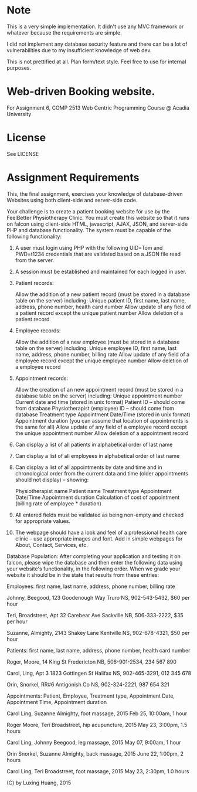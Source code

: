 Note
==

This is a very simple implementation. It didn't use any MVC framework or
whatever because the requirements are simple.

I did not implement any database security feature and there can be a lot of
vulnerabilities due to my insufficient knowledge of web dev.

This is not prettified at all. Plan form/text style. Feel free to use for
internal purposes.

Web-driven Booking website.
==

For Assignment 6, COMP 2513 Web Centric Programming Course @ Acadia University

License
==
See LICENSE

Assignment Requirements
==

This, the final assignment, exercises your knowledge of database-driven Websites using both client-side and server-side code.

Your challenge is to create a patient booking website for use by the FeelBetter Physiotherapy Clinic.  You must create this website so that it runs on falcon using client-side HTML, javascript, AJAX, JSON, and server-side PHP and database functionality.   The system must be capable of the following functionality:

 1. A user must login using PHP with the following UID=Tom and PWD=t1234 credentials that are validated based on a JSON file read from the server. 

 2. A session must be established and maintained for each logged in user.

 3. Patient records:

    Allow the addition of a new patient record (must be stored in a database table on the server) including:
        Unique patient ID, first name, last name, address, phone number, health card number
    Allow update of any field of a patient record except the unique patient number
    Allow deletion of a patient record

 4. Employee records:

    Allow the addition of a new employee (must be stored in a database table on the server) including:
        Unique employee ID, first name, last name, address, phone number, billing rate
    Allow update of any field of a employee record except the unique employee number
    Allow deletion of a employee record

 5. Appointment records:

    Allow the creation of an new appointment record (must be stored in a database table on the server) including:
        Unique appointment number
        Current date and time (stored in unix format)
        Patient ID – should come from database
        Physiotherapist (employee) ID – should come from database
        Treatment type
        Appointment Date/Time (stored in unix format)
        Appointment duration (you can assume that location of appointments is the same for all)
    Allow update of any field of a employee record except the unique appointment number
    Allow deletion of a appointment record

 6. Can display a list of all patients in alphabetical order of last name

 7. Can display a list of all employees in alphabetical order of last name

 8. Can display a list of all appointments by date and time and in chronological order from the current data and time (older appointments should not display) – showing:

    Physiotherapist name
    Patient name
    Treatment type
    Appointment Date/Time
    Appointment duration
    Calculation of cost of appointment (billing rate of employee * duration)

 9. All entered fields must be validated as being non-empty and checked for appropriate values.

 10. The webpage should have a look and feel of a professional health care clinic – use appropriate images and font.  Add in simple webpages for About, Contact, Services, etc.

Database Population:  After completing your application and testing it on falcon, please wipe the database and then enter the following data using your website's functionality, in the following order.  When we grade your website it should be in the state that results from these entries: 

 Employees: first name, last name, address, phone number, billing rate

 Johnny, Beegood, 123 Goodenough Way Truro NS, 902-543-5432, $60 per hour

 Teri, Broadstreet, Apt 32 Carebear Ave Sackville NB, 506-333-2222, $35 per hour

 Suzanne, Almighty, 2143 Shakey Lane Kentville NS, 902-678-4321, $50 per hour

 Patients: first name, last name, address, phone number, health card number

 Roger, Moore, 14 King St Fredericton NB, 506-901-2534, 234 567 890

 Carol, Ling, Apt 3 1823 Gottingen St Halifax NS, 902-465-3291, 012 345 678

 Orin, Snorkel, RR#6 Antigonish Co NS, 902-324-2221, 987 654 321 

 Appointments: Patient, Employee, Treatment type, Appointment Date, Appointment Time, Appointment duration

 Carol Ling, Suzanne Almighty, foot massage, 2015 Feb 25, 10:00am, 1 hour

 Roger Moore, Teri Broadstreet, hip acupuncture, 2015 May 23, 3:00pm, 1.5 hours

 Carol Ling, Johnny Beegood, leg massage, 2015 May 07, 9:00am, 1 hour

 Orin Snorkel, Suzanne Almighty, back massage, 2015 June 22, 1:00pm, 2 hours

 Carol Ling, Teri Broadstreet, foot massage, 2015 May 23, 2:30pm, 1.0 hours

(C) by Luxing Huang, 2015
